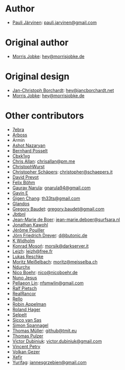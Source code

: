 # Author

* [Pauli Järvinen](https://github.com/paulijar): <pauli.jarvinen@gmail.com>

# Original author

* [Morris Jobke](https://github.com/MorrisJobke): <hey@morrisjobke.de>

# Original design

* [Jan-Christoph Borchardt](https://github.com/jancborchardt): <hey@jancborchardt.net>
* [Morris Jobke](https://github.com/MorrisJobke): <hey@morrisjobke.de>

# Other contributors

* [7ebra](https://github.com/7ebra)
* [Arboss](https://github.com/arboss)
* Armin
* [Ashot Nazaryan](https://github.com/AshotN)
* [Bernhard Posselt](https://github.com/BernhardPosselt)
* [Cbxk1xg](https://github.com/cbxk1xg)
* [Chris Allan](https://github.com/ChrisJAllan): <chrisallan@pm.me>
* [ChristophWurst](https://github.com/ChristophWurst)
* [Christopher Schäpers](https://github.com/Kondou-ger): <christopher@schaepers.it>
* [David Prevot](https://github.com/DavidPrevot)
* [Felix Böhm](https://github.com/felixboehm)
* [Gaurav Narula](https://github.com/gnarula): <gnarula94@gmail.com>
* [Gavin E](https://github.com/gavine99)
* [Gigen Chang](https://github.com/gigenchang): <th33ts@gmail.com>
* [Glandos](https://github.com/Glandos)
* [Gregory Baudet](https://github.com/greku): <gregory.baudet@gmail.com>
* [Jbtbnl](https://github.com/jbtbnl)
* [Jean-Marie de Boer](https://github.com/jmdeboer-surfsara): <jean-marie.deboer@surfsara.nl>
* [Jonathan Kawohl](https://github.com/Kawohl)
* [Jérôme Pouiller](https://github.com/jerome-pouiller)
* [Jörn Friedrich Dreyer](https://github.com/butonic): <d@butonic.de>
* [K Widholm](https://github.com/apotek)
* [Konrad Mosoń](https://github.com/morsik): <morsik@darkserver.it>
* [Leizh](https://github.com/eizh): <leizh@free.fr>
* [Lukas Reschke](https://github.com/LukasReschke)
* [Moritz Meißelbach](https://github.com/Biont): <moritz@meisselba.ch>
* [Ndurchx](https://github.com/ndurchx)
* [Nico Boehr](https://github.com/youknow0): <nico@nicoboehr.de>
* [Nuno Jesus](https://github.com/nunojesus)
* [Pellaeon Lin](https://github.com/pellaeon): <nfsmwlin@gmail.com>
* [Ralf Pietsch](https://github.com/AlZiBa)
* [RealRancor](https://github.com/RealRancor)
* [Rello](https://github.com/rello)
* [Robin Appelman](https://github.com/icewind1991)
* [Roland Hager](https://github.com/roha4000)
* [Selpelt](https://github.com/selpelt)
* [Sicco van Sas](https://github.com/siccovansas)
* [Simon Spannagel](https://github.com/simonspa)
* [Thomas Müller](https://github.com/DeepDiver1975): <github@tmit.eu>
* [Thomas Pulzer](https://github.com/Faldon)
* [Victor Dubiniuk](https://github.com/VicDeo): <victor.dubiniuk@gmail.com>
* [Vincent Petry](https://github.com/PVince81)
* [Volkan Gezer](https://github.com/wakeup)
* [Xefir](https://github.com/Xefir)
* [Yurifag](https://github.com/Yurifag): <jannesgrzebien@gmail.com>
